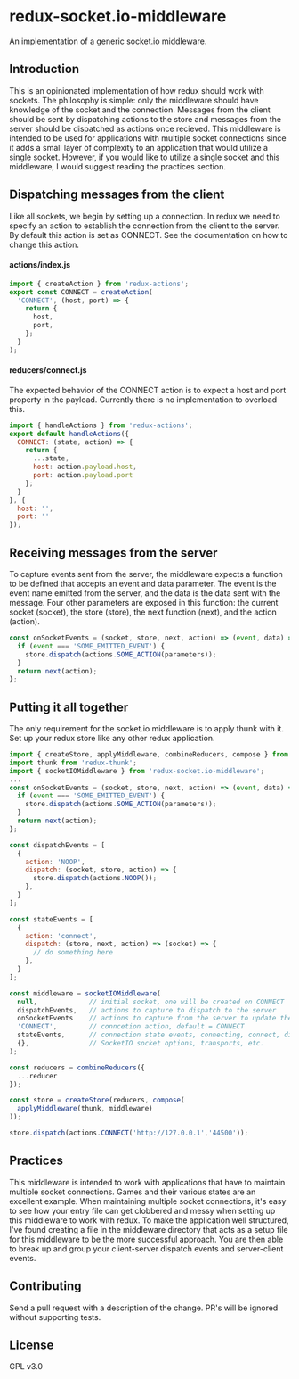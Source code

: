 # redux-socket.io-middleware
An implementation of a generic socket.io middleware.

## Introduction
This is an opinionated implementation of how redux should work with sockets. The philosophy is simple: only the middleware should have
knowledge of the socket and the connection. Messages from the client should be sent by dispatching actions to the store and messages from the server should be dispatched as actions once recieved. This middleware is intended to be used for applications with
multiple socket connections since it adds a small layer of complexity to an application that would utilize a single socket. However,
if you would like to utilize a single socket and this middleware, I would suggest reading the practices section.

## Dispatching messages from the client
Like all sockets, we begin by setting up a connection. In redux we need to specify an action to establish the connection from the client
to the server. By default this action is set as CONNECT. See the documentation on how to change this action.

#### actions/index.js
```javascript
import { createAction } from 'redux-actions';
export const CONNECT = createAction(
  'CONNECT', (host, port) => {
    return {
      host,
      port,
    };
  }
);
```
#### reducers/connect.js
The expected behavior of the CONNECT action is to expect a host and port property in the payload. Currently there is no implementation to
overload this.
```javascript
import { handleActions } from 'redux-actions';
export default handleActions({
  CONNECT: (state, action) => {
    return {
      ...state,
      host: action.payload.host,
      port: action.payload.port
    };
  }
}, {
  host: '',
  port: ''
});
```
## Receiving messages from the server
To capture events sent from the server, the middleware expects a function to be defined that accepts an event and data parameter.
The event is the event name emitted from the server, and the data is the data sent with the message. Four other parameters are exposed
in this function: the current socket (socket), the store (store), the next function (next), and the action (action).
```javascript
const onSocketEvents = (socket, store, next, action) => (event, data) => {
  if (event === 'SOME_EMITTED_EVENT') {
    store.dispatch(actions.SOME_ACTION(parameters));
  }
  return next(action);
};
```

## Putting it all together
The only requirement for the socket.io middleware is to apply thunk with it. Set up your redux store like any other redux application.
```javascript
import { createStore, applyMiddleware, combineReducers, compose } from 'redux';
import thunk from 'redux-thunk';
import { socketIOMiddleware } from 'redux-socket.io-middleware';
...
const onSocketEvents = (socket, store, next, action) => (event, data) => {
  if (event === 'SOME_EMITTED_EVENT') {
    store.dispatch(actions.SOME_ACTION(parameters));
  }
  return next(action);
};

const dispatchEvents = [
  {
    action: 'NOOP',
    dispatch: (socket, store, action) => {
      store.dispatch(actions.NOOP());
    },
  }
];

const stateEvents = [
  {
    action: 'connect',
    dispatch: (store, next, action) => (socket) => {
      // do something here
    },
  }
];

const middleware = socketIOMiddleware(
  null,             // initial socket, one will be created on CONNECT
  dispatchEvents,   // actions to capture to dispatch to the server
  onSocketEvents    // actions to capture from the server to update the store
  'CONNECT',        // conncetion action, default = CONNECT
  stateEvents,      // connection state events, connecting, connect, disconnect, etc.
  {},               // SocketIO socket options, transports, etc.
);

const reducers = combineReducers({
  ...reducer
});

const store = createStore(reducers, compose(
  applyMiddleware(thunk, middleware)
));

store.dispatch(actions.CONNECT('http://127.0.0.1','44500'));
```

## Practices
This middleware is intended to work with applications that have to maintain multiple socket connections. Games and their various
states are an excellent example. When maintaining multiple socket connections, it's easy to see how your entry file can get clobbered
and messy when setting up this middleware to work with redux. To make the application well structured, I've found creating a file
in the middleware directory that acts as a setup file for this middleware to be the more successful approach. You are then able to break up and group your client-server dispatch events and server-client events.

## Contributing
Send a pull request with a description of the change. PR's will be ignored without supporting tests.

## License
GPL v3.0
